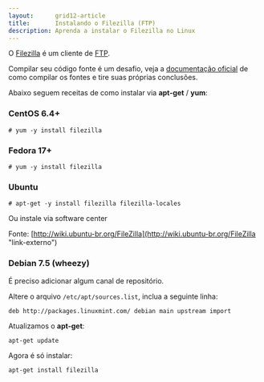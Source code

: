 ```yaml
---
layout:      grid12-article
title:       Instalando o Filezilla (FTP)
description: Aprenda a instalar o Filezilla no Linux
---
```


O [Filezilla](https://filezilla-project.org/ "link-externo") é um cliente de
[FTP](http://pt.wikipedia.org/wiki/File_Transfer_Protocol "link-externo").

Compilar seu código fonte é um desafio, veja a
[documentação oficial](https://wiki.filezilla-project.org/Client_Compile "link-externo")
de como compilar os fontes e tire suas próprias conclusões.

Abaixo seguem receitas de como instalar via __apt-get__ / __yum__:


### CentOS 6.4+

	# yum -y install filezilla

### Fedora 17+

	# yum -y install filezilla

### Ubuntu

    # apt-get -y install filezilla filezilla-locales

Ou instale via software center

Fonte: [http://wiki.ubuntu-br.org/FileZilla](http://wiki.ubuntu-br.org/FileZilla "link-externo")



### Debian 7.5 (wheezy)

É preciso adicionar algum canal de repositório.

Altere o arquivo `/etc/apt/sources.list`, inclua a seguinte linha:

    deb http://packages.linuxmint.com/ debian main upstream import

Atualizamos o __apt-get__:

    apt-get update

Agora é só instalar:

    apt-get install filezilla

